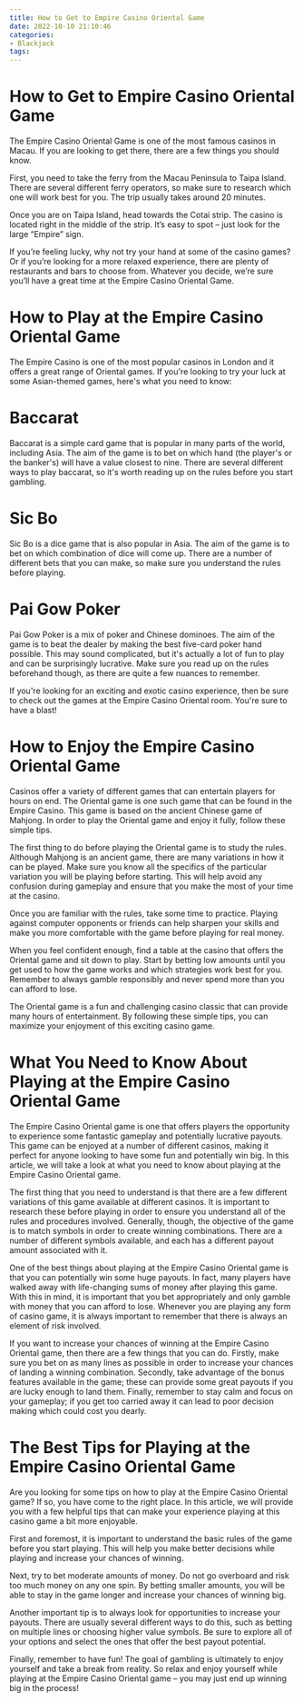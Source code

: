 ```yaml
---
title: How to Get to Empire Casino Oriental Game 
date: 2022-10-10 21:10:46
categories:
- Blackjack
tags:
---
```



#  How to Get to Empire Casino Oriental Game 

The Empire Casino Oriental Game is one of the most famous casinos in Macau. If you are looking to get there, there are a few things you should know.

First, you need to take the ferry from the Macau Peninsula to Taipa Island. There are several different ferry operators, so make sure to research which one will work best for you. The trip usually takes around 20 minutes.

Once you are on Taipa Island, head towards the Cotai strip. The casino is located right in the middle of the strip. It’s easy to spot – just look for the large “Empire” sign.

If you’re feeling lucky, why not try your hand at some of the casino games? Or if you’re looking for a more relaxed experience, there are plenty of restaurants and bars to choose from. Whatever you decide, we’re sure you’ll have a great time at the Empire Casino Oriental Game.

#  How to Play at the Empire Casino Oriental Game 

The Empire Casino is one of the most popular casinos in London and it offers a great range of Oriental games. If you're looking to try your luck at some Asian-themed games, here's what you need to know:

# Baccarat 
Baccarat is a simple card game that is popular in many parts of the world, including Asia. The aim of the game is to bet on which hand (the player's or the banker's) will have a value closest to nine. There are several different ways to play baccarat, so it's worth reading up on the rules before you start gambling.

# Sic Bo 
Sic Bo is a dice game that is also popular in Asia. The aim of the game is to bet on which combination of dice will come up. There are a number of different bets that you can make, so make sure you understand the rules before playing.

# Pai Gow Poker 
Pai Gow Poker is a mix of poker and Chinese dominoes. The aim of the game is to beat the dealer by making the best five-card poker hand possible. This may sound complicated, but it's actually a lot of fun to play and can be surprisingly lucrative. Make sure you read up on the rules beforehand though, as there are quite a few nuances to remember.

If you're looking for an exciting and exotic casino experience, then be sure to check out the games at the Empire Casino Oriental room. You're sure to have a blast!

#  How to Enjoy the Empire Casino Oriental Game 

Casinos offer a variety of different games that can entertain players for hours on end. The Oriental game is one such game that can be found in the Empire Casino. This game is based on the ancient Chinese game of Mahjong. In order to play the Oriental game and enjoy it fully, follow these simple tips.

The first thing to do before playing the Oriental game is to study the rules. Although Mahjong is an ancient game, there are many variations in how it can be played. Make sure you know all the specifics of the particular variation you will be playing before starting. This will help avoid any confusion during gameplay and ensure that you make the most of your time at the casino.

Once you are familiar with the rules, take some time to practice. Playing against computer opponents or friends can help sharpen your skills and make you more comfortable with the game before playing for real money.

When you feel confident enough, find a table at the casino that offers the Oriental game and sit down to play. Start by betting low amounts until you get used to how the game works and which strategies work best for you. Remember to always gamble responsibly and never spend more than you can afford to lose.

The Oriental game is a fun and challenging casino classic that can provide many hours of entertainment. By following these simple tips, you can maximize your enjoyment of this exciting casino game.

#  What You Need to Know About Playing at the Empire Casino Oriental Game 

The Empire Casino Oriental game is one that offers players the opportunity to experience some fantastic gameplay and potentially lucrative payouts. This game can be enjoyed at a number of different casinos, making it perfect for anyone looking to have some fun and potentially win big. In this article, we will take a look at what you need to know about playing at the Empire Casino Oriental game.

The first thing that you need to understand is that there are a few different variations of this game available at different casinos. It is important to research these before playing in order to ensure you understand all of the rules and procedures involved. Generally, though, the objective of the game is to match symbols in order to create winning combinations. There are a number of different symbols available, and each has a different payout amount associated with it.

One of the best things about playing at the Empire Casino Oriental game is that you can potentially win some huge payouts. In fact, many players have walked away with life-changing sums of money after playing this game. With this in mind, it is important that you bet appropriately and only gamble with money that you can afford to lose. Whenever you are playing any form of casino game, it is always important to remember that there is always an element of risk involved.

If you want to increase your chances of winning at the Empire Casino Oriental game, then there are a few things that you can do. Firstly, make sure you bet on as many lines as possible in order to increase your chances of landing a winning combination. Secondly, take advantage of the bonus features available in the game; these can provide some great payouts if you are lucky enough to land them. Finally, remember to stay calm and focus on your gameplay; if you get too carried away it can lead to poor decision making which could cost you dearly.

#  The Best Tips for Playing at the Empire Casino Oriental Game

Are you looking for some tips on how to play at the Empire Casino Oriental game? If so, you have come to the right place. In this article, we will provide you with a few helpful tips that can make your experience playing at this casino game a bit more enjoyable.

First and foremost, it is important to understand the basic rules of the game before you start playing. This will help you make better decisions while playing and increase your chances of winning.

Next, try to bet moderate amounts of money. Do not go overboard and risk too much money on any one spin. By betting smaller amounts, you will be able to stay in the game longer and increase your chances of winning big.

Another important tip is to always look for opportunities to increase your payouts. There are usually several different ways to do this, such as betting on multiple lines or choosing higher value symbols. Be sure to explore all of your options and select the ones that offer the best payout potential.

Finally, remember to have fun! The goal of gambling is ultimately to enjoy yourself and take a break from reality. So relax and enjoy yourself while playing at the Empire Casino Oriental game – you may just end up winning big in the process!